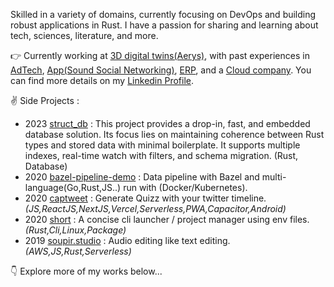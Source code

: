 Skilled in a variety of domains, currently focusing on DevOps and building robust applications in Rust. I have a passion for sharing and learning about tech, sciences, literature, and more.

👉 Currently working at [3D digital twins(Aerys)](https://aerys.in/), with past experiences in [AdTech](https://www.sublime.xyz/en), [App(Sound Social Networking)](https://thms.works/work/sounds-app), [ERP](http://www.imagina-international.com/), and a [Cloud company](https://www.apalia.net/).
You can find more details on my [Linkedin Profile](https://www.linkedin.com/in/vincentherlemont/).

✌️ Side Projects :

- 2023 [struct_db](https://github.com/vincent-herlemont/struct_db) : This project provides a drop-in, fast, and embedded database solution. Its focus lies on maintaining coherence between Rust types and stored data with minimal boilerplate. It supports multiple indexes, real-time watch with filters, and schema migration. (Rust, Database)
- 2020 [bazel-pipeline-demo](https://github.com/vincent-herlemont/bazel-pipeline-demo) : Data pipeline with Bazel and multi-language(Go,Rust,JS..) run with (Docker/Kubernetes).
- 2020 [captweet](https://github.com/vincent-herlemont/captweet) : Generate Quizz with your twitter timeline. _(JS,ReactJS,NextJS,Vercel,Serverless,PWA,Capacitor,Android)_
- 2020 [short](https://github.com/vincent-herlemont/short) : A concise cli launcher / project manager using env files. _(Rust,Cli,Linux,Package)_
- 2019 [soupir.studio](https://github.com/vincent-herlemont/soupir.studio-post-mortem) : Audio editing like text editing. _(AWS,JS,Rust,Serverless)_

👇 Explore more of my works below...
